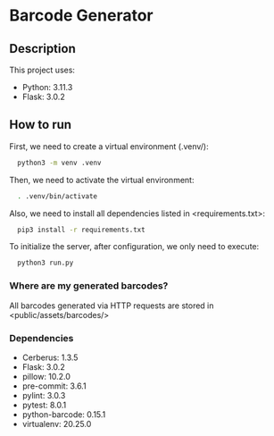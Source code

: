 # Barcode Generator

## Description

This project uses:

- Python: 3.11.3
- Flask: 3.0.2

## How to run

First, we need to create a virtual environment (.venv/):

```bash
  python3 -m venv .venv
```

Then, we need to activate the virtual environment:

```bash
  . .venv/bin/activate
```

Also, we need to install all dependencies listed in <requirements.txt>:

```bash
  pip3 install -r requirements.txt
```

To initialize the server, after configuration, we only need to execute:

```bash
  python3 run.py
```

### Where are my generated barcodes?

All barcodes generated via HTTP requests are stored in <public/assets/barcodes/>

### Dependencies

- Cerberus: 1.3.5
- Flask: 3.0.2
- pillow: 10.2.0
- pre-commit: 3.6.1
- pylint: 3.0.3
- pytest: 8.0.1
- python-barcode: 0.15.1
- virtualenv: 20.25.0
